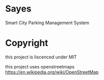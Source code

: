 # Sayes
Smart City Parking Management System
# Copyright
this project is liscenced under MIT

this project uses openstreetmaps https://en.wikipedia.org/wiki/OpenStreetMap

